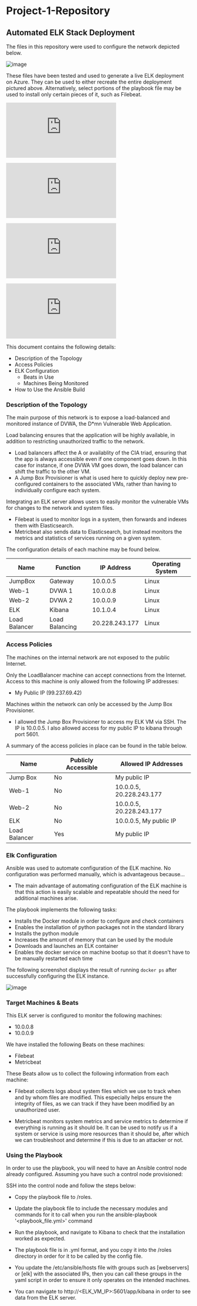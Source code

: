 # Project-1-Repository
## Automated ELK Stack Deployment

The files in this repository were used to configure the network depicted below.

![image](https://user-images.githubusercontent.com/89100194/159202858-626614b1-0547-4bf3-8dfb-4f1463e9f9c5.png)

These files have been tested and used to generate a live ELK deployment on Azure. They can be used to either recreate the entire deployment pictured above. Alternatively, select portions of the playbook file may be used to install only certain pieces of it, such as Filebeat.

![elk.yml](https://github.com/StephenPristupa/Project-1-Repository/tree/main/Ansible/elk.yml.txt)

![filebeat-playbook.yml](https://github.com/StephenPristupa/Project-1-Repository/blob/main/Ansible/filebeat-playbook.yml.txt)

![metricbeat-playbook.yml](https://github.com/StephenPristupa/Project-1-Repository/blob/main/Ansible/metricbeat-playbook.yml.txt)

![pentest.yml](https://github.com/StephenPristupa/Project-1-Repository/blob/main/Ansible/pentest.yml.txt)

This document contains the following details:
- Description of the Topology
- Access Policies
- ELK Configuration
  - Beats in Use
  - Machines Being Monitored
- How to Use the Ansible Build

### Description of the Topology

The main purpose of this network is to expose a load-balanced and monitored instance of DVWA, the D*mn Vulnerable Web Application.

Load balancing ensures that the application will be highly available, in addition to restricting unauthorized traffic to the network.
- Load balancers affect the A or availablity of the CIA triad, ensuring that the app is always accessible even if one component goes down. In this case for instance, if one DVWA VM goes down, the load balancer can shift the traffic to the other VM.
- A Jump Box Provisioner is what is used here to quickly deploy new pre-configured containers to the associated VMs, rather than having to individually configure each system.

Integrating an ELK server allows users to easily monitor the vulnerable VMs for changes to the network and system files.
- Filebeat is used to monitor logs in a system, then forwards and indexes them with Elasticsearch.
- Metricbeat also sends data to Elasticsearch, but instead monitors the metrics and statistics of services running on a given system.

The configuration details of each machine may be found below.

| Name          | Function       | IP Address    | Operating System |
|---------------|----------------|---------------|------------------|
| JumpBox       | Gateway        | 10.0.0.5      | Linux            |
| Web-1         | DVWA 1         | 10.0.0.8      | Linux            |
| Web-2         | DVWA 2         | 10.0.0.9      | Linux            |
| ELK           | Kibana         | 10.1.0.4      | Linux            |
| Load Balancer | Load Balancing | 20.228.243.177| Linux            |

### Access Policies

The machines on the internal network are not exposed to the public Internet. 

Only the LoadBalancer machine can accept connections from the Internet. Access to this machine is only allowed from the following IP addresses:
- My Public IP (99.237.69.42)

Machines within the network can only be accessed by the Jump Box Provisioner.
- I allowed the Jump Box Provisioner to access my ELK VM via SSH. The IP is 10.0.0.5. I also allowed access for my public IP to kibana through port 5601.

A summary of the access policies in place can be found in the table below.

| Name          | Publicly Accessible | Allowed IP Addresses     |
|---------------|---------------------|--------------------------|
| Jump Box      | No                  | My public IP             |
| Web-1         | No                  | 10.0.0.5, 20.228.243.177 |
| Web-2         | No                  | 10.0.0.5, 20.228.243.177 |
| ELK           | No                  | 10.0.0.5, My public IP   |
| Load Balancer | Yes                 | My public IP             |

### Elk Configuration

Ansible was used to automate configuration of the ELK machine. No configuration was performed manually, which is advantageous because...
- The main advantage of automating configuration of the ELK machine is that this action is easily scalable and repeatable should the need for additional machines arise.

The playbook implements the following tasks:
- Installs the Docker module in order to configure and check containers
- Enables the installation of python packages not in the standard library
- Installs the python module
- Increases the amount of memory that can be used by the module
- Downloads and launches an ELK container
- Enables the docker service on machine bootup so that it doesn't have to be manually restarted each time

The following screenshot displays the result of running `docker ps` after successfully configuring the ELK instance.

![image](https://user-images.githubusercontent.com/89100194/159203066-011575d9-992c-40eb-9c3b-90be69e2453d.png)

### Target Machines & Beats

This ELK server is configured to monitor the following machines:
- 10.0.0.8
- 10.0.0.9

We have installed the following Beats on these machines:
- Filebeat
- Metricbeat

These Beats allow us to collect the following information from each machine:

- Filebeat collects logs about system files which we use to track when and by whom files are modified. This especially helps ensure the integrity of files, as we can track if they have been modified by an unauthorized user.

- Metricbeat monitors system metrics and service metrics to determine if everything is running as it should be. It can be used to notify us if a system or service is using more resources than it should be, after which we can troubleshoot and determine if this is due to an attacker or not.

### Using the Playbook
In order to use the playbook, you will need to have an Ansible control node already configured. Assuming you have such a control node provisioned: 

SSH into the control node and follow the steps below:
- Copy the playbook file to /roles.

- Update the playbook file to include the necessary modules and commands for it to call when you run the ansible-playbook '<playbook_file.yml>' command

- Run the playbook, and navigate to Kibana to check that the installation worked as expected.
 
- The playbook file is in .yml format, and you copy it into the /roles directory in order for it to be called by the config file.

- You update the /etc/ansible/hosts file with groups such as [webservers] or [elk] with the associated IPs, then you can call these groups in the yaml script in order to ensure it only operates on the intended machines.

- You can navigate to http://<ELK_VM_IP>:5601/app/kibana in order to see data from the ELK server.
